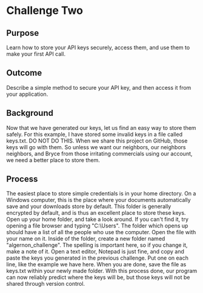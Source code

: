 # Challenge Two
## Purpose
Learn how to store your API keys securely, access them, and use them to make your first API call.
## Outcome
Describe a simple method to secure your API key, and then access it from your application. 
## Background
Now that we have generated our keys, let us find an easy way to store them safely. For this example, I have stored some invalid keys in a file 
called keys.txt. DO NOT DO THIS. When we share this project on GitHub, those keys will go with them. So unless we want our neighbors, our neighbors neighbors, and 
Bryce from those irritating commercials using our account, we need a better place to store them. 
## Process
The easiest place to store simple credentials is in your home directory. On a Windows computer, this is the place where your documents automatically save and
your downloads store by default. This folder is generally encrypted by default, and is thus an excellent place to store these keys. 
Open up your home folder, and take a look around. If you can't find it, try opening a file browser and typing 
"C:\Users\". The folder which opens up should have a list of all the people who use the computer. Open the file with your name on it.
Inside of the folder, create a new folder named "algernon_challenge". The spelling is important here, so if you change it, make a note of it.
Open a text editor, Notepad is just fine, and copy and paste the keys you generated in the previous challenge. Put one on each line, like the example we have here.
When you are done, save the file as keys.txt within your newly made folder. With this process done, our program can now reliably predict 
where the keys will be, but those keys will not be shared through version control.